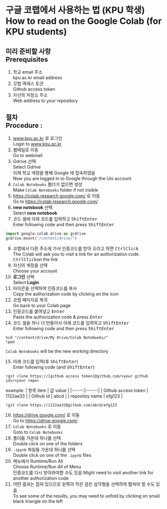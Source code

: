 # 구글 코랩에서 사용하는 법 (KPU 학생)<br>How to read on the Google Colab (for KPU students)

## 미리 준비할 사항<br>Prerequisites
1. 학교 email 주소<br> kpu.ac.kr email address
1. 깃헙 액세스 토큰<br>Github access token
1. 자신의 저장소 주소<br>Web address to your repository

## 절차<br>Procedure :
1. www.kpu.ac.kr 로 로그인<br>Login to www.kpu.ac.kr
2. 웹메일로 이동<br>Go to webmail
3. Gdrive 선택<br>Select Gdrive<br>
이제 학교 계정을 통해 Google 에 접속하였음<br>
Now you are logged in to Google through the Uni account
4. `Colab Notebooks` 폴더가 없으면 생성<br>Make `Colab Notebooks` folder if not visible
5. https://colab.research.google.com/ 로 이동<br>Go to https://colab.research.google.com/
6. **new notebook** 선택<br>Select **new notebook**
7. 코드 셀에 아래 코드를 입력하고 <kbd>Shift</kbd><kbd>Enter</kbd><br>Enter following code and then press <kbd>Shift</kbd><kbd>Enter</kbd>
``` python
import google.colab.drive as gcdrive
gcdrive.mount("/content/drive/")
```
8. 코랩에서 다른 주소에 가서 인증코드를 받아 오라고 하면 <kbd>Ctrl</kbd><kbd>Click</kbd><br>The Colab will ask you to visit a link for an authorization code.  <kbd>Ctrl</kbd><kbd>Click</kbd>on the link
9. 자신의 계정을 선택<br>Choose your account
10. **로그인** 선택<br>Select **Login**
11. 아이콘을 선택하여 인증코드를 복사<br>Copy the authorization code by clicking on the icon
12. 코랩 페이지로 복귀<br>Go back to your Colab page
13. 인증코드를 붙여넣고 <kbd>Enter</kbd><br>Paste the authorization code & press <kbd>Enter</kbd>
14. 코드 셀을 하나 더 만들어서 아래 코드를 입력하고 <kbd>Shift</kbd><kbd>Enter</kbd><br>Enter following code and then press <kbd>Shift</kbd><kbd>Enter</kbd>
```
%cd "/content/drive/My Drive/Colab Notebooks/"
!pwd
```
`Colab Notebooks` will be the new working directory

15. 아래 코드를 입력(후 <kbd>Shift</kbd><kbd>Enter</kbd>)<br>Enter following code (and <kbd>Shift</kbd><kbd>Enter</kbd>)
```
!git clone https://[github access token]@github.com/<your github id>/<your repo>
```

example:
| 항목 item | 값 value |
|:-----:|:-----:|
| Github access token | 1122aa33 |
| Github id | abcd  |
| repositoy name | efg123 |

```
!git clone https://1122aa33@github.com/abcd/efg123
```


16. https://drive.google.com/ 로 이동 <br> Go to https://drive.google.com/
17. `Colab Notebooks` 로 이동 <br> Goto to `Colab Notebooks`
18. 폴더들 가운데 하나를 선택 <br> Double click on one of the folders
19. `.ipynb` 파일들 가운데 하나를 선택 <br> Double click on one of the `.ipynb` files
20. 메뉴에서 Runtime/Run All<br>Choose Runtime/Run All of Menu<br>
    인증코드를 다시 받아와야할 수도 있음
    Might need to visit another link for another authorization code
21. 어떤 결과는 접혀 있으므로 왼쪽의 작은 검은 삼각형을 선택하여 펼쳐야 할 수도 있음<br>To see some of the results, you may need to unfold by clicking on small black triangle on the left

